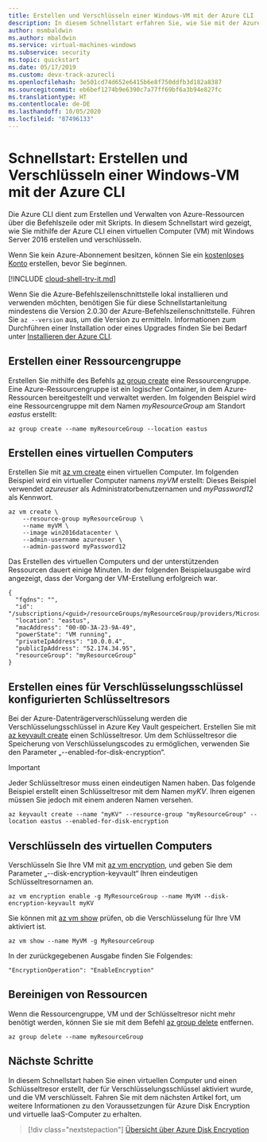 ```yaml
---
title: Erstellen und Verschlüsseln einer Windows-VM mit der Azure CLI
description: In diesem Schnellstart erfahren Sie, wie Sie mit der Azure CLI einen virtuellen Windows-Computer erstellen und verschlüsseln.
author: msmbaldwin
ms.author: mbaldwin
ms.service: virtual-machines-windows
ms.subservice: security
ms.topic: quickstart
ms.date: 05/17/2019
ms.custom: devx-track-azurecli
ms.openlocfilehash: 3e501cd74d652e6415b6e8f750ddfb3d182a8387
ms.sourcegitcommit: eb6bef1274b9e6390c7a77ff69bf6a3b94e827fc
ms.translationtype: HT
ms.contentlocale: de-DE
ms.lasthandoff: 10/05/2020
ms.locfileid: "87496133"
---
```

# <a name="quickstart-create-and-encrypt-a-windows-vm-with-the-azure-cli"></a>Schnellstart: Erstellen und Verschlüsseln einer Windows-VM mit der Azure CLI

Die Azure CLI dient zum Erstellen und Verwalten von Azure-Ressourcen über die Befehlszeile oder mit Skripts. In diesem Schnellstart wird gezeigt, wie Sie mithilfe der Azure CLI einen virtuellen Computer (VM) mit Windows Server 2016 erstellen und verschlüsseln.

Wenn Sie kein Azure-Abonnement besitzen, können Sie ein [kostenloses Konto](https://azure.microsoft.com/free/?WT.mc_id=A261C142F) erstellen, bevor Sie beginnen.

[!INCLUDE [cloud-shell-try-it.md](../../../includes/cloud-shell-try-it.md)]

Wenn Sie die Azure-Befehlszeilenschnittstelle lokal installieren und verwenden möchten, benötigen Sie für diese Schnellstartanleitung mindestens die Version 2.0.30 der Azure-Befehlszeilenschnittstelle. Führen Sie `az --version` aus, um die Version zu ermitteln. Informationen zum Durchführen einer Installation oder eines Upgrades finden Sie bei Bedarf unter [Installieren der Azure CLI]( /cli/azure/install-azure-cli).

## <a name="create-a-resource-group"></a>Erstellen einer Ressourcengruppe

Erstellen Sie mithilfe des Befehls [az group create](/cli/azure/group?view=azure-cli-latest#az-group-create) eine Ressourcengruppe. Eine Azure-Ressourcengruppe ist ein logischer Container, in dem Azure-Ressourcen bereitgestellt und verwaltet werden. Im folgenden Beispiel wird eine Ressourcengruppe mit dem Namen *myResourceGroup* am Standort *eastus* erstellt:

```azurecli-interactive
az group create --name myResourceGroup --location eastus
```

## <a name="create-a-virtual-machine"></a>Erstellen eines virtuellen Computers

Erstellen Sie mit [az vm create](/cli/azure/vm?view=azure-cli-latest#az-vm-create) einen virtuellen Computer. Im folgenden Beispiel wird ein virtueller Computer namens *myVM* erstellt: Dieses Beispiel verwendet *azureuser* als Administratorbenutzernamen und *myPassword12* als Kennwort.

```azurecli-interactive
az vm create \
    --resource-group myResourceGroup \
    --name myVM \
    --image win2016datacenter \
    --admin-username azureuser \
    --admin-password myPassword12
```

Das Erstellen des virtuellen Computers und der unterstützenden Ressourcen dauert einige Minuten. In der folgenden Beispielausgabe wird angezeigt, dass der Vorgang der VM-Erstellung erfolgreich war.

```
{
  "fqdns": "",
  "id": "/subscriptions/<guid>/resourceGroups/myResourceGroup/providers/Microsoft.Compute/virtualMachines/myVM",
  "location": "eastus",
  "macAddress": "00-0D-3A-23-9A-49",
  "powerState": "VM running",
  "privateIpAddress": "10.0.0.4",
  "publicIpAddress": "52.174.34.95",
  "resourceGroup": "myResourceGroup"
}
```

## <a name="create-a-key-vault-configured-for-encryption-keys"></a>Erstellen eines für Verschlüsselungsschlüssel konfigurierten Schlüsseltresors

Bei der Azure-Datenträgerverschlüsselung werden die Verschlüsselungsschlüssel in Azure Key Vault gespeichert. Erstellen Sie mit [az keyvault create](/cli/azure/keyvault?view=azure-cli-latest#az-keyvault-create) einen Schlüsseltresor. Um dem Schlüsseltresor die Speicherung von Verschlüsselungscodes zu ermöglichen, verwenden Sie den Parameter „--enabled-for-disk-encryption“.
> [!Important]
> Jeder Schlüsseltresor muss einen eindeutigen Namen haben. Das folgende Beispiel erstellt einen Schlüsseltresor mit dem Namen *myKV*. Ihren eigenen müssen Sie jedoch mit einem anderen Namen versehen.

```azurecli-interactive
az keyvault create --name "myKV" --resource-group "myResourceGroup" --location eastus --enabled-for-disk-encryption
```

## <a name="encrypt-the-virtual-machine"></a>Verschlüsseln des virtuellen Computers

Verschlüsseln Sie Ihre VM mit [az vm encryption](/cli/azure/vm/encryption?view=azure-cli-latest), und geben Sie dem Parameter „--disk-encryption-keyvault“ Ihren eindeutigen Schlüsseltresornamen an.

```azurecli-interactive
az vm encryption enable -g MyResourceGroup --name MyVM --disk-encryption-keyvault myKV
```

Sie können mit [az vm show](/cli/azure/vm/encryption#az-vm-encryption-show) prüfen, ob die Verschlüsselung für Ihre VM aktiviert ist.

```azurecli-interactive
az vm show --name MyVM -g MyResourceGroup
```

In der zurückgegebenen Ausgabe finden Sie Folgendes:

```
"EncryptionOperation": "EnableEncryption"
```

## <a name="clean-up-resources"></a>Bereinigen von Ressourcen

Wenn die Ressourcengruppe, VM und der Schlüsseltresor nicht mehr benötigt werden, können Sie sie mit dem Befehl [az group delete](/cli/azure/group) entfernen.

```azurecli-interactive
az group delete --name myResourceGroup
```

## <a name="next-steps"></a>Nächste Schritte

In diesem Schnellstart haben Sie einen virtuellen Computer und einen Schlüsseltresor erstellt, der für Verschlüsselungsschlüssel aktiviert wurde, und die VM verschlüsselt.  Fahren Sie mit dem nächsten Artikel fort, um weitere Informationen zu den Voraussetzungen für Azure Disk Encryption und virtuelle IaaS-Computer zu erhalten.

> [!div class="nextstepaction"]
> [Übersicht über Azure Disk Encryption](disk-encryption-overview.md)
